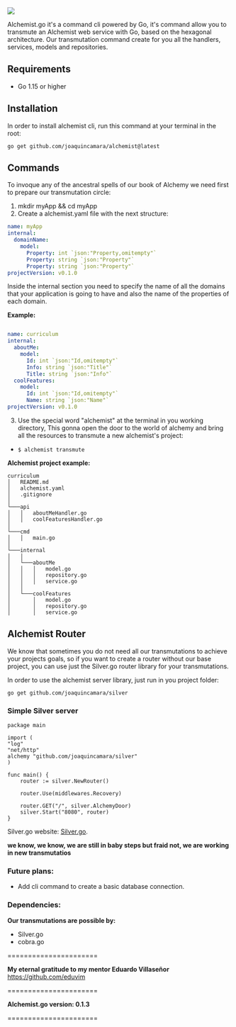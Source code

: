   <img  src="https://user-images.githubusercontent.com/26718123/94979651-96461b00-04e9-11eb-94d6-660af9663975.png">

Alchemist.go it's a command cli powered by Go, it's command allow you to transmute an Alchemist web service with Go, based on the hexagonal architecture. Our transmutation command create for you all the handlers, services, models and repositories.

## Requirements

- Go 1.15 or higher

## Installation

In order to install alchemist cli, run this command at your terminal in the root:

`go get github.com/joaquincamara/alchemist@latest`

## Commands

To invoque any of the ancestral spells of our book of Alchemy we need first to prepare our transmutation circle:

1. mkdir myApp && cd myApp
2. Create a alchemist.yaml file with the next structure:

```yaml
name: myApp
internal: 
  domainName: 
    model:
      Property: int `json:"Property,omitempty"`
      Property: string `json:"Property"`
      Property: string `json:"Property"`
projectVersion: v0.1.0
```

Inside the internal section you need to specify the name of all the domains that your application is going to have and also the name of the properties of each domain.

**Example:**

```yaml

name: curriculum
internal: 
  aboutMe: 
    model:
      Id: int `json:"Id,omitempty"`
      Info: string `json:"Title"`
      Title: string `json:"Info"`
  coolFeatures: 
    model: 
      Id: int `json:"Id,omitempty"`
      Name: string `json:"Name"`
projectVersion: v0.1.0
```
3. Use the special word "alchemist" at the terminal in you working directory, This gonna open the door to the world of alchemy and bring all the resources to transmute a new alchemist's project:

- `$ alchemist transmute`

**Alchemist project example:**

```
curriculum
│   README.md
│   alchemist.yaml    
│   .gitignore
│
└───api
│   │   aboutMeHandler.go
│   │   coolFeaturesHandler.go
│   
└───cmd
│   │   main.go
│
└───internal
│   │   
│   └───aboutMe
│   │   │   model.go
│   │   │   repository.go
│   │   │   service.go
│   │
│   └───coolFeatures
│       │   model.go
│       │   repository.go
│       │   service.go
```

## Alchemist Router

We know that sometimes you do not need all our transmutations to achieve your projects goals, so if you want to create a router without our base project, you can use just the Silver.go router library for your transmutations.

In order to use the alchemist server library, just run in you project folder:

`go get github.com/joaquincamara/silver`

### Simple Silver server

```golang
package main

import (
"log"
"net/http"
alchemy "github.com/joaquincamara/silver"
)

func main() {
	router := silver.NewRouter()

	router.Use(middlewares.Recovery)

	router.GET("/", silver.AlchemyDoor)
	silver.Start("8080", router)
}
```

Silver.go website: [Silver.go](https://github.com/joaquincamara/silver).

**we know, we know, we are still in baby steps but fraid not, we are working in new transmutatios**


### Future plans:

- Add cli command to create a basic database connection.


### Dependencies:

**Our transmutations are possible by:**

- Silver.go
- cobra.go

======================

**My eternal gratitude to my mentor Eduardo Villaseñor** https://github.com/eduvim

======================

**Alchemist.go version: 0.1.3**

======================
